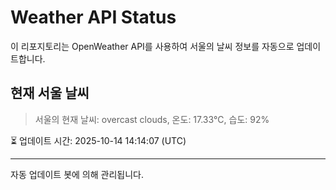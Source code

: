 
# Weather API Status

이 리포지토리는 OpenWeather API를 사용하여 서울의 날씨 정보를 자동으로 업데이트합니다.

## 현재 서울 날씨
> 서울의 현재 날씨: overcast clouds, 온도: 17.33°C, 습도: 92%

⏳ 업데이트 시간: 2025-10-14 14:14:07 (UTC)

---
자동 업데이트 봇에 의해 관리됩니다.
